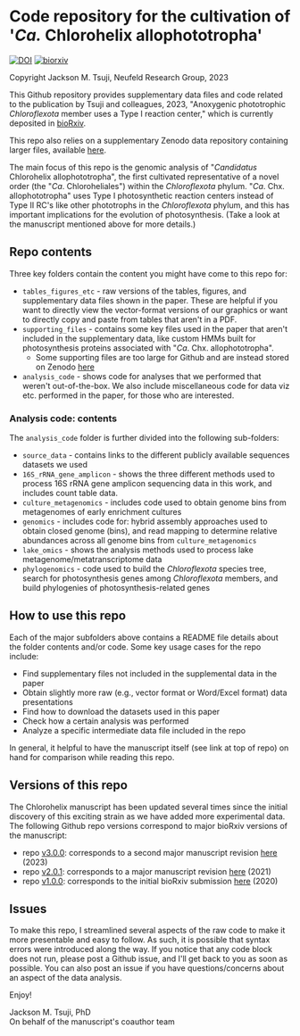 # Code repository for the cultivation of '_Ca._ Chlorohelix allophototropha'

[![DOI](https://zenodo.org/badge/273164101.svg)](https://zenodo.org/badge/latestdoi/273164101)
[![biorxiv](https://img.shields.io/badge/biorxiv-10.1101%2F2020.07.07.190934-green)](https://doi.org/10.1101/2020.07.07.190934)

Copyright Jackson M. Tsuji, Neufeld Research Group, 2023

This Github repository provides supplementary data files and code related to the publication by Tsuji and colleagues, 
2023, "Anoxygenic phototrophic _Chloroflexota_ member uses a Type I reaction center," which is currently deposited in 
[bioRxiv](https://doi.org/10.1101/2020.07.07.190934).

This repo also relies on a supplementary Zenodo data repository containing larger files, available 
[here](https://doi.org/10.5281/zenodo.3930110).

The main focus of this repo is the genomic analysis of "_Candidatus_ Chlorohelix allophototropha", the first cultivated 
representative of a novel order (the "_Ca_. Chloroheliales") within the _Chloroflexota_ phylum. "_Ca_. Chx. 
allophototropha" uses Type I photosynthetic reaction centers instead of Type II RC's like other phototrophs in the 
_Chloroflexota_ phylum, and this has important implications for the evolution of photosynthesis. (Take a look at the 
manuscript mentioned above for more details.)

## Repo contents
Three key folders contain the content you might have come to this repo for:
- `tables_figures_etc` - raw versions of the tables, figures, and supplementary data files shown in the paper. These 
  are helpful if you want to directly view the vector-format versions of our graphics or want to directly copy and 
  paste from tables that aren't in a PDF.
- `supporting_files` - contains some key files used in the paper that aren't included in the supplementary data, like 
  custom HMMs built for photosynthesis proteins associated with "_Ca_. Chx. allophototropha".
  - Some supporting files are too large for Github and are instead stored on Zenodo 
    [here](https://doi.org/10.5281/zenodo.3930110)
- `analysis_code` - shows code for analyses that we performed that weren't out-of-the-box. We also include 
  miscellaneous code for data viz etc. performed in the paper, for those who are interested.

### Analysis code: contents
The `analysis_code` folder is further divided into the following sub-folders:

- `source_data` - contains links to the different publicly available sequences datasets we used
- `16S_rRNA_gene_amplicon` - shows the three different methods used to process 16S rRNA gene amplicon sequencing data 
  in this work, and includes count table data.
- `culture_metagenomics` - includes code used to obtain genome bins from metagenomes of early enrichment cultures
- `genomics` - includes code for: hybrid assembly approaches used to obtain closed genome (bins), and read mapping to 
  determine relative abundances across all genome bins from `culture_metagenomics`
- `lake_omics` - shows the analysis methods used to process lake metagenome/metatranscriptome data
- `phylogenomics` - code used to build the _Chloroflexota_ species tree, search for photosynthesis genes among 
  _Chloroflexota_ members, and build phylogenies of photosynthesis-related genes

## How to use this repo
Each of the major subfolders above contains a README file details about the folder contents and/or code. Some key 
usage cases for the repo include:
- Find supplementary files not included in the supplemental data in the paper
- Obtain slightly more raw (e.g., vector format or Word/Excel format) data presentations
- Find how to download the datasets used in this paper
- Check how a certain analysis was performed
- Analyze a specific intermediate data file included in the repo

In general, it helpful to have the manuscript itself (see link at top of repo) on hand for comparison while reading 
this repo.

## Versions of this repo
The Chlorohelix manuscript has been updated several times since the initial discovery of this exciting strain as we 
have added more experimental data. The following Github repo versions correspond to major bioRxiv versions of the 
manuscript:
- repo [v3.0.0](https://github.com/jmtsuji/Ca-Chlorohelix-allophototropha-RCI/tree/v3.0.0): corresponds to a second 
  major manuscript revision [here](https://www.biorxiv.org/content/10.1101/2020.07.07.190934v4) (2023)
- repo [v2.0.1](https://github.com/jmtsuji/Ca-Chlorohelix-allophototropha-RCI/tree/v2.0.1): corresponds to a major 
  manuscript revision [here](https://www.biorxiv.org/content/10.1101/2020.07.07.190934v3) (2021)
- repo [v1.0.0](https://github.com/jmtsuji/Ca-Chlorohelix-allophototropha-RCI/tree/v1.0.0): corresponds to the initial 
  bioRxiv submission [here](https://www.biorxiv.org/content/10.1101/2020.07.07.190934v1) (2020)

## Issues
To make this repo, I streamlined several aspects of the raw code to make it more presentable and easy to follow. As 
such, it is possible that syntax errors were introduced along the way. If you notice that any code block does not run, 
please post a Github issue, and I'll get back to you as soon as possible. You can also post an issue if you have 
questions/concerns about an aspect of the data analysis.

Enjoy!

Jackson M. Tsuji, PhD  
On behalf of the manuscript's coauthor team
